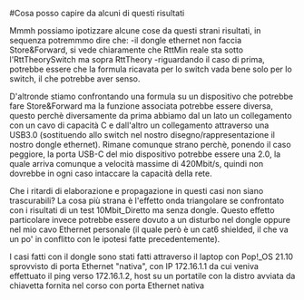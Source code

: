 #Cosa posso capire da alcuni di questi risultati


Mmmh possiamo ipotizzare alcune cose da questi strani risultati, in sequenza potremmmo dire che:
-il dongle ethernet non faccia Store&Forward, si vede chiaramente che RttMin reale sta sotto l'RttTheorySwitch ma sopra RttTheory
-riguardando il caso di prima, potrebbe essere che la formula ricavata per lo switch vada bene solo per lo switch, il che potrebbe aver senso.


 D'altronde stiamo confrontando una formula su un dispositivo che potrebbe fare Store&Forward ma la funzione associata potrebbe essere diversa, questo perchè diversamente da prima abbiamo dal un lato un collegamento con un cavo di capacità C e dall'altro un collegamento attraverso una USB3.0 (sostituendo allo switch nel nostro disegno/rappresentazione il nostro dongle ethernet). Rimane comunque strano perchè, ponendo il caso peggiore, la porta USB-C del mio dispositivo potrebbe essere una 2.0, la quale arriva comunque a velocità massime di 420Mbit/s, quindi non dovrebbe in ogni caso intaccare la capacità della rete.
 
Che i ritardi di elaborazione e propagazione in questi casi non siano trascurabili?
La cosa più strana è l'effetto onda triangolare se confrontato con i risultati di un test 10Mbit_Diretto ma senza dongle. Questo effetto particolare invece potrebbe essere dovuto a un disturbo nel dongle oppure nel mio cavo Ethernet personale (il quale però è un cat6 shielded, il che va un po' in conflitto con le ipotesi fatte precedentemente).

I casi fatti con il dongle sono stati fatti attraverso il laptop con Pop!_OS 21.10 sprovvisto di porta Ethernet "nativa", con IP 172.16.1.1 da cui veniva effettuato il ping verso 172.16.1.2, host su un portatile con la distro avviata da chiavetta fornita nel corso con porta Ethernet nativa

